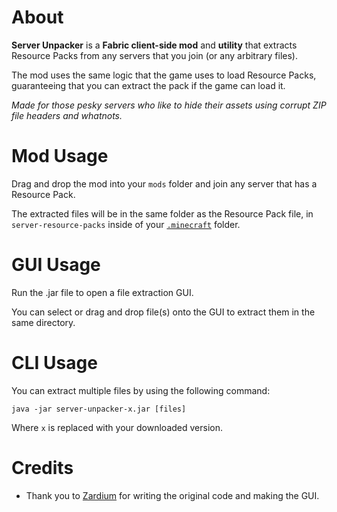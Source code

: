 # About

**Server Unpacker** is a **Fabric client-side mod** and **utility** that extracts Resource Packs from any servers that you join (or any arbitrary files).

The mod uses the same logic that the game uses to load Resource Packs, guaranteeing that you can extract the pack if the game can load it.

*Made for those pesky servers who like to hide their assets using corrupt ZIP file headers and whatnots.*

# Mod Usage

Drag and drop the mod into your `mods` folder and join any server that has a Resource Pack.

The extracted files will be in the same folder as the Resource Pack file, in `server-resource-packs` inside of your [`.minecraft`](https://minecraft.fandom.com/wiki/.minecraft) folder.

# GUI Usage

Run the .jar file to open a file extraction GUI.

You can select or drag and drop file(s) onto the GUI to extract them in the same directory.

# CLI Usage

You can extract multiple files by using the following command:

`java -jar server-unpacker-x.jar [files]`

Where `x` is replaced with your downloaded version.

# Credits

- Thank you to [Zardium](https://gitlab.com/Zardium) for writing the original code and making the GUI.
